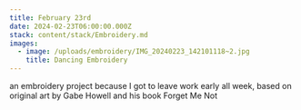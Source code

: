```yaml
---
title: February 23rd
date: 2024-02-23T06:00:00.000Z
stack: content/stack/Embroidery.md
images:
  - image: /uploads/embroidery/IMG_20240223_142101118~2.jpg
    title: Dancing Embroidery
---
```


an embroidery project because I got to leave work early all week, based on original art by Gabe Howell and his book Forget Me Not
